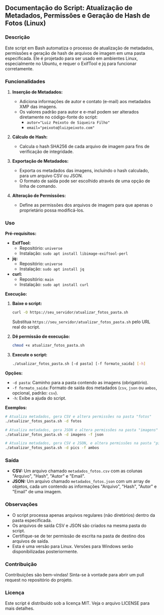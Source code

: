 ## Documentação do Script: Atualização de Metadados, Permissões e Geração de Hash de Fotos (Linux)

### Descrição

Este script em Bash automatiza o processo de atualização de metadados, permissões e geração de hash de arquivos de imagem em uma pasta especificada. Ele é projetado para ser usado em ambientes Linux, especialmente no Ubuntu, e requer o ExifTool e jq para funcionar corretamente.

### Funcionalidades

1. **Inserção de Metadados:**
   - Adiciona informações de autor e contato (e-mail) aos metadados XMP das imagens.
   - Os valores padrão para autor e e-mail podem ser alterados diretamente no código-fonte do script:
     - `autor="Luiz Peixoto de Siqueira Filho"`
     - `email="peixoto@luizpeixoto.com"`

2. **Cálculo de Hash:**
   - Calcula o hash SHA256 de cada arquivo de imagem para fins de verificação de integridade.

3. **Exportação de Metadados:**
   - Exporta os metadados das imagens, incluindo o hash calculado, para um arquivo CSV ou JSON.
   - O formato de saída pode ser escolhido através de uma opção de linha de comando.

4. **Alteração de Permissões:**
   - Define as permissões dos arquivos de imagem para que apenas o proprietário possa modificá-los.

### Uso

**Pré-requisitos:**

* **ExifTool:**
   - Repositório: `universe`
   - Instalação: `sudo apt install libimage-exiftool-perl`
* **jq:**
   - Repositório: `universe`
   - Instalação: `sudo apt install jq`
* **curl:**
   - Repositório: `main`
   - Instalação: `sudo apt install curl`

**Execução:**

1. **Baixe o script:**
   ```bash
   curl -O https://seu_servidor/atualizar_fotos_pasta.sh
   ```
   Substitua `https://seu_servidor/atualizar_fotos_pasta.sh` pelo URL real do script.

2. **Dê permissão de execução:**
   ```bash
   chmod +x atualizar_fotos_pasta.sh
   ```

3. **Execute o script:**
   ```bash
   ./atualizar_fotos_pasta.sh [-d pasta] [-f formato_saida] [-h]
   ```

**Opções:**

* `-d pasta`: Caminho para a pasta contendo as imagens (obrigatório).
* `-f formato_saida`: Formato de saída dos metadados (`csv`, `json` ou `ambos`, opcional, padrão: `csv`).
* `-h`: Exibe a ajuda do script.

**Exemplos:**

```bash
# Atualiza metadados, gera CSV e altera permissões na pasta "fotos"
./atualizar_fotos_pasta.sh -d fotos

# Atualiza metadados, gera JSON e altera permissões na pasta "imagens"
./atualizar_fotos_pasta.sh -d imagens -f json

# Atualiza metadados, gera CSV e JSON, e altera permissões na pasta "pics"
./atualizar_fotos_pasta.sh -d pics -f ambos
```

### Saída

* **CSV:** Um arquivo chamado `metadados_fotos.csv` com as colunas "Arquivo", "Hash", "Autor" e "Email".
* **JSON:** Um arquivo chamado `metadados_fotos.json` com um array de objetos, cada um contendo as informações "Arquivo", "Hash", "Autor" e "Email" de uma imagem.

### Observações

* O script processa apenas arquivos regulares (não diretórios) dentro da pasta especificada.
* Os arquivos de saída CSV e JSON são criados na mesma pasta do script.
* Certifique-se de ter permissão de escrita na pasta de destino dos arquivos de saída.
* Esta é uma versão para Linux. Versões para Windows serão disponibilizadas posteriormente.

### Contribuição

Contribuições são bem-vindas! Sinta-se à vontade para abrir um pull request no repositório do projeto.

### Licença

Este script é distribuído sob a licença MIT. Veja o arquivo LICENSE para mais detalhes.
